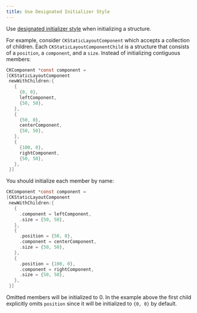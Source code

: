 ```yaml
---
title: Use Designated Initializer Style
---
```

Use [designated initializer style][0] when initializing a structure.

For example, consider `CKStaticLayoutComponent` which accepts a collection of children. Each `CKStaticLayoutComponentChild` is a structure that consists of a `position`, a `component`, and a `size`. Instead of initializing contiguous members:

```objectivec redhighlight
CKComponent *const component =
[CKStaticLayoutComponent
 newWithChildren:{
   {
     {0, 0},
     leftComponent,
     {50, 50},
   },
   {
     {50, 0},
     centerComponent,
     {50, 50},
   },
   {
     {100, 0},
     rightComponent,
     {50, 50},
   },
 }]
```

You should initialize each member by name:

```objectivec highlight
CKComponent *const component =
[CKStaticLayoutComponent
 newWithChildren:{
   {
     .component = leftComponent,
     .size = {50, 50},
   },
   {
     .position = {50, 0},
     .component = centerComponent,
     .size = {50, 50},
   },
   {
     .position = {100, 0},
     .component = rightComponent,
     .size = {50, 50},
   },
 }]
```

Omitted members will be initialized to 0. In the example above the first child explicitly omits `position` since it will be initialized to `{0, 0}` by default.

[0]: https://en.wikipedia.org/wiki/Struct_(C_programming_language)#Struct_initialization
